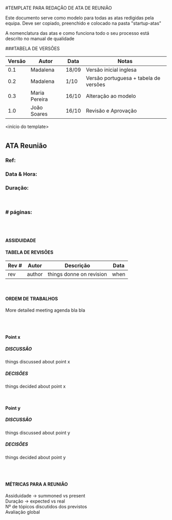 #TEMPLATE PARA REDAÇÃO DE ATA DE REUNIÃO

Este documento serve como modelo para todas as atas redigidas pela equipa. Deve ser copiado, preenchido e colocado na pasta "startup-atas"

A nomenclatura das atas e como funciona todo o seu processo está descrito no manual de qualidade

###TABELA DE VERSÕES

|**Versão**|**Autor**|**Data**|**Notas**
|---|---|---|---
|0.1|Madalena|18/09|Versão inicial inglesa|
|0.2|Madalena|1/10|Versão portuguesa + tabela de versões|
|0.3|Maria Pereira|16/10|Alteração ao modelo|
|1.0|João Soares|16/10|Revisão e Aprovação


<início do template>
# <TEAM NAME>

## ATA Reunião

### Ref: <unique id for doc>

### Data & Hora: <insert date_dime>

### Duração: <duration of meeting>
 
 <br/>

### # páginas: <total page count>

<br/> 
<br/>

#### ASSIDUIDADE

<People atending the meeting>


#### TABELA DE REVISÕES

Rev # | Autor|  Descrição | Data
--- | --- | --- | ---
rev | author | things donne on revision | when

<br/>

#### ORDEM DE TRABALHOS
More detailed meeting agenda bla bla

<br/> 
<br/>

#### Point x
##### DISCUSSÃO
things discussed about point x
##### DECISÕES
things decided about point x

<br/>

#### Point y
##### DISCUSSÃO
things discussed about point y
##### DECISÕES
things decided about point y

<br/> 
<br/>

#### MÉTRICAS PARA A REUNIÃO
Assiduidade -> summoned vs present<br/>
Duração -> expected vs real<br/>
Nº de tópicos discutidos dos previstos<br/>
Avaliação global<br/>
